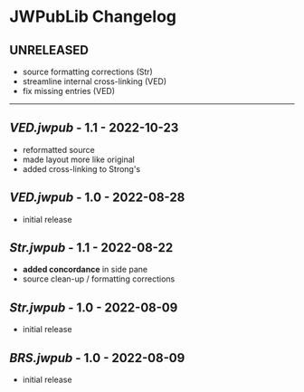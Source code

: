 # JWPubLib Changelog

## UNRELEASED

- source formatting corrections (Str)
- streamline internal cross-linking (VED)
- fix missing entries (VED)

____
## *VED.jwpub* - 1.1 - 2022-10-23

- reformatted source
- made layout more like original
- added cross-linking to Strong's 

## *VED.jwpub* - 1.0 - 2022-08-28

- initial release

## *Str.jwpub* - 1.1 - 2022-08-22

- **added concordance** in side pane
- source clean-up / formatting corrections

## *Str.jwpub* - 1.0 - 2022-08-09

- initial release

## *BRS.jwpub* - 1.0 - 2022-08-09

- initial release
